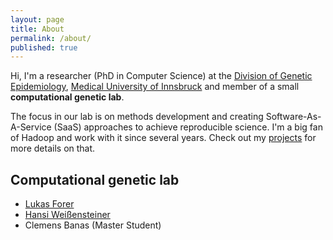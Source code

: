 ```yaml
---
layout: page
title: About
permalink: /about/
published: true
---
```


Hi,
I'm a researcher (PhD in Computer Science) at the [Division of Genetic Epidemiology](http://genepi.i-med.ac.at), [Medical University of Innsbruck](http://www.i-med.ac.at) and member of a small **computational genetic lab**.

The focus in our lab is on methods development and creating Software-As-A-Service (SaaS) approaches to achieve reproducible science. I'm a big fan of Hadoop and work with it since several years. Check out my [projects](projects) for more details on that.

## Computational genetic lab
- [Lukas Forer](http://www.forer.it)
- [Hansi Weißensteiner](http://haplogrep.uibk.ac.at/blog)
- Clemens Banas (Master Student)
